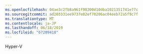 ```yaml
---
ms.openlocfilehash: 04ae3c2fb8a961f98300d10dba1021351741e77c
ms.sourcegitcommit: ad203331ee9737e82ef70206ac04eeb72a5f9c7f
ms.translationtype: MT
ms.contentlocale: ja-JP
ms.lasthandoff: 06/18/2019
ms.locfileid: "67209418"
---
```

Hyper-V